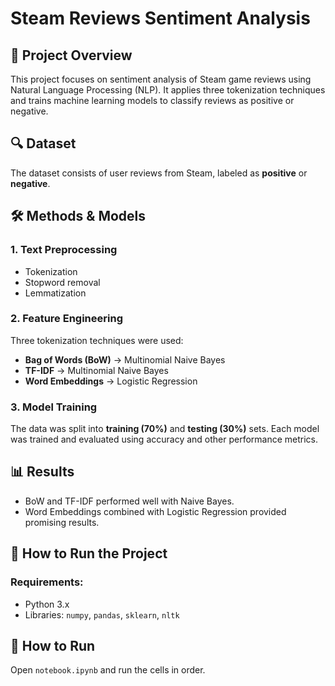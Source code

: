# Steam Reviews Sentiment Analysis

## 📌 Project Overview
This project focuses on sentiment analysis of Steam game reviews using Natural Language Processing (NLP). It applies three tokenization techniques and trains machine learning models to classify reviews as positive or negative.

## 🔍 Dataset
The dataset consists of user reviews from Steam, labeled as **positive** or **negative**.

## 🛠 Methods & Models
### 1. **Text Preprocessing**
- Tokenization
- Stopword removal
- Lemmatization

### 2. **Feature Engineering**
Three tokenization techniques were used:
- **Bag of Words (BoW)** → Multinomial Naive Bayes
- **TF-IDF** → Multinomial Naive Bayes
- **Word Embeddings** → Logistic Regression

### 3. **Model Training**
The data was split into **training (70%)** and **testing (30%)** sets. Each model was trained and evaluated using accuracy and other performance metrics.

## 📊 Results
- BoW and TF-IDF performed well with Naive Bayes.
- Word Embeddings combined with Logistic Regression provided promising results.

## 🚀 How to Run the Project
### Requirements:
- Python 3.x
- Libraries: `numpy`, `pandas`, `sklearn`, `nltk`

## 🚀 How to Run
Open `notebook.ipynb` and run the cells in order.


